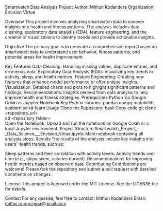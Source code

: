 Smartwatch Data Analysis Project
Author: Mithun Kodandera
Organization: Envision Virtue

Overview
This project involves analyzing smartwatch data to uncover insights into health and fitness patterns. The analysis includes data cleaning, exploratory data analysis (EDA), feature engineering, and the creation of visualizations to identify trends and provide actionable insights.

Objective
The primary goal is to generate a comprehensive report based on smartwatch data to understand user behavior, fitness patterns, and potential areas for health improvement.

Key Features
Data Cleaning: Handling missing values, duplicate entries, and erroneous data.
Exploratory Data Analysis (EDA): Visualizing key trends in activity, sleep, and health metrics.
Feature Engineering: Creating new features that enhance model performance or offer unique insights.
Visualization: Detailed charts and plots to highlight significant patterns and findings.
Recommendations: Insights derived from data analysis to help improve health and fitness strategies.
Prerequisites
Python 3.x
Google Colab or Jupyter Notebook
Key Python libraries:
pandas
numpy
matplotlib
seaborn
scikit-learn
Usage
Clone the Repository:
bash
Copy code
git clone <repository_url>  
cd <repository_folder>  
Open the Notebook:
Upload and run the notebook on Google Colab or a local Jupyter environment.
Project Structure
Smartwatch_Project_–_Data_Science___Envision_Virtue.ipynb: Main notebook containing all analysis steps.
Results
The results of the analysis include key insights into users' health trends, such as:

Sleep patterns and their correlation with activity levels.
Activity trends over time (e.g., steps taken, calories burned).
Recommendations for improving health metrics based on observed data.
Contributing
Contributions are welcome! Please fork the repository and submit a pull request with detailed comments on changes.

License
This project is licensed under the MIT License. See the LICENSE file for details.

Contact
For any queries, feel free to contact:
Mithun Kodandera
Email: mithun.monnappa@gmail.com
